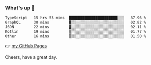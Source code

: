 ### What's up 👋

<!--START_SECTION:waka-->

```txt
TypeScript   15 hrs 53 mins  ██████████████████████░░░   87.96 %
GraphQL      30 mins         ▓░░░░░░░░░░░░░░░░░░░░░░░░   02.82 %
JSON         22 mins         ▓░░░░░░░░░░░░░░░░░░░░░░░░   02.11 %
Kotlin       19 mins         ▒░░░░░░░░░░░░░░░░░░░░░░░░   01.77 %
Other        16 mins         ▒░░░░░░░░░░░░░░░░░░░░░░░░   01.50 %
```

<!--END_SECTION:waka-->

👉 [my GitHub Pages](https://ykzhukian.github.io)

Cheers, have a great day.

